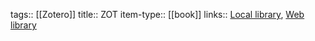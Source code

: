 tags:: [[Zotero]]
title:: ZOT
item-type:: [[book]]
links:: [Local library](zotero://select/library/items/U2PHC9QT), [Web library](https://www.zotero.org/users/8347879/items/U2PHC9QT)
